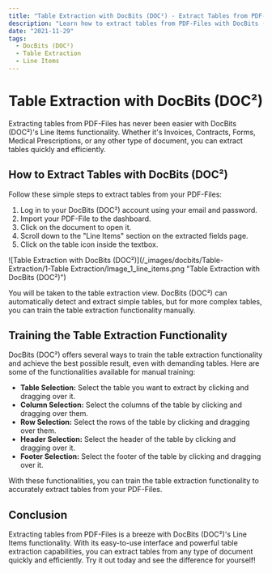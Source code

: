 ```yaml
---
title: "Table Extraction with DocBits (DOC²) - Extract Tables from PDF-Files"
description: "Learn how to extract tables from PDF-Files with DocBits (DOC²)'s Line Items functionality. Extract tables from all types of documents (Invoices, Contracts, Forms, Medical Prescriptions etc.) easily and efficiently."
date: "2021-11-29"
tags:
  - DocBits (DOC²)
  - Table Extraction
  - Line Items
---
```


# Table Extraction with DocBits (DOC²)

Extracting tables from PDF-Files has never been easier with DocBits (DOC²)'s Line Items functionality. Whether it's Invoices, Contracts, Forms, Medical Prescriptions, or any other type of document, you can extract tables quickly and efficiently.

## How to Extract Tables with DocBits (DOC²)

Follow these simple steps to extract tables from your PDF-Files:

1. Log in to your DocBits (DOC²) account using your email and password.
2. Import your PDF-File to the dashboard.
3. Click on the document to open it.
4. Scroll down to the "Line Items" section on the extracted fields page.
5. Click on the table icon inside the textbox.

![Table Extraction with DocBits (DOC²)](/_images/docbits/Table-Extraction/1-Table Extraction/Image_1_line_items.png "Table Extraction with DocBits (DOC²)")

You will be taken to the table extraction view. DocBits (DOC²) can automatically detect and extract simple tables, but for more complex tables, you can train the table extraction functionality manually.

## Training the Table Extraction Functionality

DocBits (DOC²) offers several ways to train the table extraction functionality and achieve the best possible result, even with demanding tables. Here are some of the functionalities available for manual training:

- **Table Selection:** Select the table you want to extract by clicking and dragging over it.
- **Column Selection:** Select the columns of the table by clicking and dragging over them.
- **Row Selection:** Select the rows of the table by clicking and dragging over them.
- **Header Selection:** Select the header of the table by clicking and dragging over it.
- **Footer Selection:** Select the footer of the table by clicking and dragging over it.

With these functionalities, you can train the table extraction functionality to accurately extract tables from your PDF-Files.

## Conclusion

Extracting tables from PDF-Files is a breeze with DocBits (DOC²)'s Line Items functionality. With its easy-to-use interface and powerful table extraction capabilities, you can extract tables from any type of document quickly and efficiently. Try it out today and see the difference for yourself!
